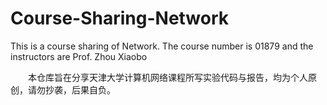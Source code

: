 # Course-Sharing-Network
This is a course sharing of Network. The course number is 01879 and the instructors are Prof. Zhou Xiaobo

&emsp;&emsp;本仓库旨在分享天津大学计算机网络课程所写实验代码与报告，均为个人原创，请勿抄袭，后果自负。

